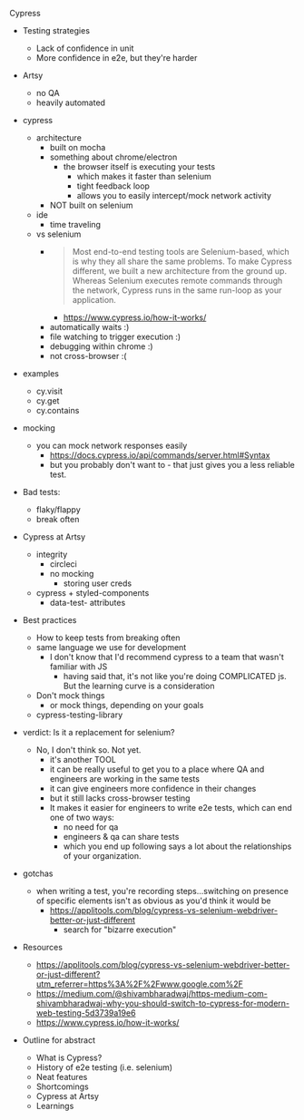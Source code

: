 Cypress

- Testing strategies

  - Lack of confidence in unit
  - More confidence in e2e, but they're harder

- Artsy

  - no QA
  - heavily automated

- cypress
  - architecture
    - built on mocha
    - something about chrome/electron
      - the browser itself is executing your tests
        - which makes it faster than selenium
        - tight feedback loop
        - allows you to easily intercept/mock network activity
    - NOT built on selenium
  - ide
    - time traveling
  - vs selenium
    - > Most end-to-end testing tools are Selenium-based, which is why they all share the same problems. To make Cypress different, we built a new architecture from the ground up. Whereas Selenium executes remote commands through the network, Cypress runs in the same run-loop as your application.
      - https://www.cypress.io/how-it-works/
    - automatically waits :)
    - file watching to trigger execution :)
    - debugging within chrome :)
    - not cross-browser :(

* examples

  - cy.visit
  - cy.get
  - cy.contains

* mocking

  - you can mock network responses easily
    - https://docs.cypress.io/api/commands/server.html#Syntax
    - but you probably don't want to - that just gives you a less reliable test.

* Bad tests:

  - flaky/flappy
  - break often

* Cypress at Artsy
  - integrity
    - circleci
    - no mocking
      - storing user creds
  - cypress + styled-components
    - data-test- attributes

- Best practices

  - How to keep tests from breaking often
  - same language we use for development
    - I don't know that I'd recommend cypress to a team that wasn't familiar with JS
      - having said that, it's not like you're doing COMPLICATED js. But the learning curve is a consideration
  - Don't mock things
    - or mock things, depending on your goals
  - cypress-testing-library

- verdict: Is it a replacement for selenium?
  - No, I don't think so. Not yet.
    - it's another TOOL
    - it can be really useful to get you to a place where QA and engineers are working in the same tests
    - it can give engineers more confidence in their changes
    - but it still lacks cross-browser testing
    - It makes it easier for engineers to write e2e tests, which can end one of two ways:
      - no need for qa
      - engineers & qa can share tests
      - which you end up following says a lot about the relationships of your organization.

* gotchas

  - when writing a test, you're recording steps...switching on presence of specific elements isn't as obvious as you'd think it would be
    - https://applitools.com/blog/cypress-vs-selenium-webdriver-better-or-just-different
      - search for "bizarre execution"

* Resources

  - https://applitools.com/blog/cypress-vs-selenium-webdriver-better-or-just-different?utm_referrer=https%3A%2F%2Fwww.google.com%2F
  - https://medium.com/@shivambharadwaj/https-medium-com-shivambharadwaj-why-you-should-switch-to-cypress-for-modern-web-testing-5d3739a19e6
  - https://www.cypress.io/how-it-works/

* Outline for abstract
  - What is Cypress?
  - History of e2e testing (i.e. selenium)
  - Neat features
  - Shortcomings
  - Cypress at Artsy
  - Learnings
